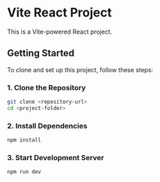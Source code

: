# Vite React Project

This is a Vite-powered React project.

## Getting Started

To clone and set up this project, follow these steps:

### 1. Clone the Repository
```sh
git clone <repository-url>
cd <project-folder>
```

### 2. Install Dependencies
```sh
npm install
```

### 3. Start Development Server
```sh
npm run dev
```
